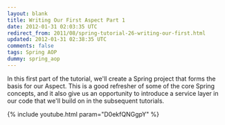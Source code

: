 ```yaml
---           
layout: blank
title: Writing Our First Aspect Part 1
date: 2012-01-31 02:03:35 UTC
redirect_from: 2011/08/spring-tutorial-26-writing-our-first.html
updated: 2012-01-31 02:38:35 UTC
comments: false
tags: Spring AOP
dummy: spring_aop
---
```


In this first part of the tutorial, we'll create a Spring project that forms the basis for our Aspect. This is a good refresher of some of the core Spring concepts, and it also give us an opportunity to introduce a service layer in our code that we'll build on in the subsequent tutorials.

{% include youtube.html param="D0ekfQNGgpY" %}